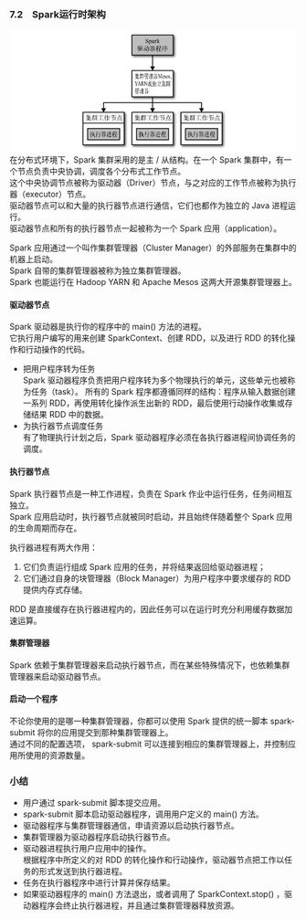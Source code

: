 ### 7.2　Spark运行时架构 ###
![分布式 Spark 应用中的组件](分布式%20Spark%20应用中的组件.jpg)  
在分布式环境下，Spark 集群采用的是主 / 从结构。在一个 Spark 集群中，有一个节点负责中央协调，调度各个分布式工作节点。  
这个中央协调节点被称为驱动器（Driver）节点，与之对应的工作节点被称为执行器（executor）节点。  
驱动器节点可以和大量的执行器节点进行通信，它们也都作为独立的 Java 进程运行。  
驱动器节点和所有的执行器节点一起被称为一个 Spark 应用（application）。  

Spark 应用通过一个叫作集群管理器（Cluster Manager）的外部服务在集群中的机器上启动。  
Spark 自带的集群管理器被称为独立集群管理器。  
Spark 也能运行在 Hadoop YARN 和 Apache Mesos 这两大开源集群管理器上。

#### 驱动器节点 ####
Spark 驱动器是执行你的程序中的 main() 方法的进程。  
它执行用户编写的用来创建 SparkContext、创建 RDD，以及进行 RDD 的转化操作和行动操作的代码。  
-   把用户程序转为任务  
Spark 驱动器程序负责把用户程序转为多个物理执行的单元，这些单元也被称为任务（task）。
所有的 Spark 程序都遵循同样的结构：程序从输入数据创建一系列 RDD，再使用转化操作派生出新的 RDD，最后使用行动操作收集或存储结果 RDD 中的数据。
-   为执行器节点调度任务  
有了物理执行计划之后，Spark 驱动器程序必须在各执行器进程间协调任务的调度。  

#### 执行器节点 ####
Spark 执行器节点是一种工作进程，负责在 Spark 作业中运行任务，任务间相互独立。  
Spark 应用启动时，执行器节点就被同时启动，并且始终伴随着整个 Spark 应用的生命周期而存在。  

执行器进程有两大作用：
1.  它们负责运行组成 Spark 应用的任务，并将结果返回给驱动器进程；
2.  它们通过自身的块管理器（Block Manager）为用户程序中要求缓存的 RDD 提供内存式存储。  

RDD 是直接缓存在执行器进程内的，因此任务可以在运行时充分利用缓存数据加速运算。

#### 集群管理器 ####
Spark 依赖于集群管理器来启动执行器节点，而在某些特殊情况下，也依赖集群管理器来启动驱动器节点。

#### 启动一个程序 ####
不论你使用的是哪一种集群管理器，你都可以使用 Spark 提供的统一脚本 spark-submit 将你的应用提交到那种集群管理器上。  
通过不同的配置选项， spark-submit 可以连接到相应的集群管理器上，并控制应用所使用的资源数量。

### 小结 ###
-   用户通过 spark-submit 脚本提交应用。
-   spark-submit 脚本启动驱动器程序，调用用户定义的 main() 方法。
-   驱动器程序与集群管理器通信，申请资源以启动执行器节点。
-   集群管理器为驱动器程序启动执行器节点。
-   驱动器进程执行用户应用中的操作。  
根据程序中所定义的对 RDD 的转化操作和行动操作，驱动器节点把工作以任务的形式发送到执行器进程。
-   任务在执行器程序中进行计算并保存结果。
-   如果驱动器程序的 main() 方法退出，或者调用了 SparkContext.stop() ，驱动器程序会终止执行器进程，并且通过集群管理器释放资源。